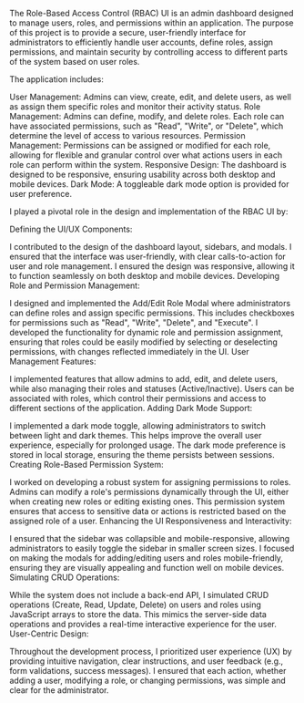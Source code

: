 The Role-Based Access Control (RBAC) UI is an admin dashboard designed to manage users, roles, and permissions within an application. The purpose of this project is to provide a secure, user-friendly interface for administrators to efficiently handle user accounts, define roles, assign permissions, and maintain security by controlling access to different parts of the system based on user roles.

The application includes:

User Management: Admins can view, create, edit, and delete users, as well as assign them specific roles and monitor their activity status.
Role Management: Admins can define, modify, and delete roles. Each role can have associated permissions, such as "Read", "Write", or "Delete", which determine the level of access to various resources.
Permission Management: Permissions can be assigned or modified for each role, allowing for flexible and granular control over what actions users in each role can perform within the system.
Responsive Design: The dashboard is designed to be responsive, ensuring usability across both desktop and mobile devices.
Dark Mode: A toggleable dark mode option is provided for user preference.


I played a pivotal role in the design and implementation of the RBAC UI by:

Defining the UI/UX Components:

I contributed to the design of the dashboard layout, sidebars, and modals. I ensured that the interface was user-friendly, with clear calls-to-action for user and role management.
I ensured the design was responsive, allowing it to function seamlessly on both desktop and mobile devices.
Developing Role and Permission Management:

I designed and implemented the Add/Edit Role Modal where administrators can define roles and assign specific permissions. This includes checkboxes for permissions such as "Read", "Write", "Delete", and "Execute".
I developed the functionality for dynamic role and permission assignment, ensuring that roles could be easily modified by selecting or deselecting permissions, with changes reflected immediately in the UI.
User Management Features:

I implemented features that allow admins to add, edit, and delete users, while also managing their roles and statuses (Active/Inactive).
Users can be associated with roles, which control their permissions and access to different sections of the application.
Adding Dark Mode Support:

I implemented a dark mode toggle, allowing administrators to switch between light and dark themes. This helps improve the overall user experience, especially for prolonged usage.
The dark mode preference is stored in local storage, ensuring the theme persists between sessions.
Creating Role-Based Permission System:

I worked on developing a robust system for assigning permissions to roles. Admins can modify a role's permissions dynamically through the UI, either when creating new roles or editing existing ones.
This permission system ensures that access to sensitive data or actions is restricted based on the assigned role of a user.
Enhancing the UI Responsiveness and Interactivity:

I ensured that the sidebar was collapsible and mobile-responsive, allowing administrators to easily toggle the sidebar in smaller screen sizes.
I focused on making the modals for adding/editing users and roles mobile-friendly, ensuring they are visually appealing and function well on mobile devices.
Simulating CRUD Operations:

While the system does not include a back-end API, I simulated CRUD operations (Create, Read, Update, Delete) on users and roles using JavaScript arrays to store the data. This mimics the server-side data operations and provides a real-time interactive experience for the user.
User-Centric Design:

Throughout the development process, I prioritized user experience (UX) by providing intuitive navigation, clear instructions, and user feedback (e.g., form validations, success messages).
I ensured that each action, whether adding a user, modifying a role, or changing permissions, was simple and clear for the administrator.
